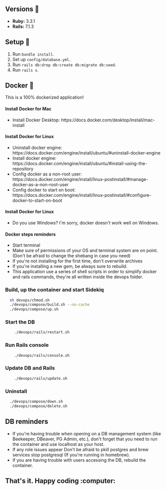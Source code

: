## Versions :gem:
* **Ruby:** 3.3.1
* **Rails:** 7.1.3

## Setup :monorail:
1. Run `bundle install`.
2. Set up `config/database.yml`.
3. Run `rails db:drop db:create db:migrate db:seed`.
4. Run `rails s`.

## Docker :whale:

<p>This is a 100% dockerized application!</p>

#### Install Docker for Mac
<ul>
    <li>Install Docker Desktop: https://docs.docker.com/desktop/install/mac-install </li>
</ul>

#### Install Docker for Linux
<ul>
    <li>Uninstall docker engine: https://docs.docker.com/engine/install/ubuntu/#uninstall-docker-engine</li>
    <li>Install docker engine: https://docs.docker.com/engine/install/ubuntu/#install-using-the-repository</li>
    <li>Config docker as a non-root user: https://docs.docker.com/engine/install/linux-postinstall/#manage-docker-as-a-non-root-user</li>
    <li>Config docker to start on boot: https://docs.docker.com/engine/install/linux-postinstall/#configure-docker-to-start-on-boot</li>
</ul>

#### Install Docker for Linux
<ul>
    <li>Do you use Windows? I'm sorry, docker doesn't work well on Windows. </li>
</ul>

#### Docker steps reminders

- Start terminal
- Make sure of permissions of your OS and terminal system are on point. (Don't be afraid to change the shebang in case you need)
- If you're not installing for the first time, don't overwrite archives
- If you're installing a new gem, be always sure to rebuild.
- This application use a series of shell scripts in order to simplify docker and rails commands, they're all written inside the devops folder.


### Build, up the container and start Sidekiq


```bash
  sh devops/chmod.sh
  ./devops/compose/build.sh --no-cache
  ./devops/compose/up.sh
```

### Start the DB

```bash
    ./devops/rails/restart.sh
```

### Run Rails console

```bash
    ./devops/rails/console.sh
```

### Update DB and Rails

```bash
    ./devops/rails/update.sh
```

### Uninstall

```bash
  ./devops/compose/down.sh
  ./devops/compose/delete.sh
```

## DB reminders

- If you're having trouble when opening on a DB management system (like Beekeeper, DBeaver, PG Admin, etc.), don't forget that you need to run the container and use localhost as your host. 
- If any role issues appear Don't be afraid to pkill postgres and brew services stop postgresql (If you're running in homebrew).
- If you are having trouble with users accessing the DB, rebuild the container.

<h2>That's it. Happy coding :computer:</h2> 